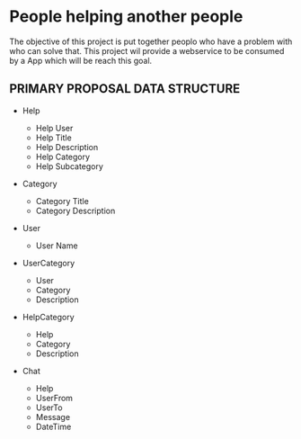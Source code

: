 People helping another people
============================

The objective of this project is put together peoplo who have a problem with who can solve that. This project wil provide a webservice to be consumed by a App which will be reach this goal.

PRIMARY PROPOSAL DATA STRUCTURE
-------------------

- Help
    - Help User
    - Help Title
    - Help Description
    - Help Category
    - Help Subcategory

- Category
    - Category Title
    - Category Description

- User
    - User Name

- UserCategory
    - User
    - Category
    - Description

- HelpCategory
    - Help
    - Category
    - Description

- Chat
    - Help
    - UserFrom
    - UserTo
    - Message
    - DateTime